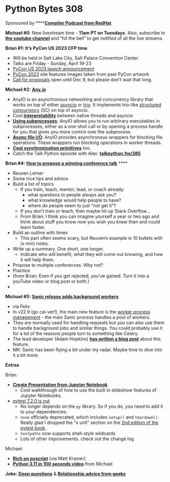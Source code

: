# Python Bytes 308

Sponsored by ****[**Complier Podcast from RedHat**](https://pythonbytes.fm/compiler)

**Michael #0**: New livestream time - **11am PT on Tuesdays**. Also, subscribe to [**the youtube channel**](https://pythonbytes.fm/youtube) and “hit the bell” to get notified of all the live streams.

**Brian #1:** **It’s PyCon US 2023 CFP time**

- Will be held in Salt Lake City, Salt Palace Convention Center
- Talks are Friday - Sunday, April 19-23
- [PyCon US 2023 launch announcement](https://pycon.blogspot.com/2022/10/pycon-us-2023-launches.html)
- [PyCon 2023](https://us.pycon.org/2023/) site features images taken from past PyCon artwork
- [Call for proposals](https://us.pycon.org/2023/speaking/guidelines/) open until Dec 9, but please don’t wait that long.


**Michael #2:** [**Any.io**](https://anyio.readthedocs.io/en/stable/index.html)

- AnyIO is an asynchronous networking and concurrency library that works on top of either [asyncio](https://docs.python.org/3/library/asyncio.html) or [trio](https://github.com/python-trio/trio). It implements trio-like [structured concurrency](https://en.wikipedia.org/wiki/Structured_concurrency) (SC) on top of asyncio.
- Cool [**interpretability**](https://anyio.readthedocs.io/en/stable/threads.html#working-with-threads) between native threads and asyncio
- [**Using subprocesses**](https://anyio.readthedocs.io/en/stable/subprocesses.html): AnyIO allows you to run arbitrary executables in subprocesses, either as a one-shot call or by opening a process handle for you that gives you more control over the subprocess.
- [**Async file I/O**](https://anyio.readthedocs.io/en/stable/fileio.html#asynchronous-file-i-o-support): AnyIO provides asynchronous wrappers for blocking file operations. These wrappers run blocking operations in worker threads.
- [**Cool synchronization primitives**](https://anyio.readthedocs.io/en/stable/synchronization.html) too.
- Catch the Talk Python episode with Alex: [**talkpython.fm/385**](https://talkpython.fm/episodes/show/385/higher-level-python-asyncio-with-anyio)

**Brian #4:** [**How to propose a winning conference talk**](https://lerner.co.il/2022/10/19/how-to-propose-a-winning-conference-talk/) ****

- Reuven Lerner
- Some nice tips and advice
- Build a list of topics 
    - If you train, teach, mentor, lead, or coach already:
        - what questions to people always ask you?
        - what knowledge would help people to have?
        - where do people seem to just “not get it”?
    - If you don’t train or teach, then maybe hit up Stack Overflow…
    - From Brian: I think you can imagine yourself a year or two ago and think about stuff you know now you wish you knew then and could learn faster.
- Build an outline with times 
    - This part often seems scary, but Reuven’s example is 10 bullets with (x min) notes. 
- Write up a summary. One short, one longer.
    - Indicate who will benefit, what they will come out knowing, and how it will help them.
- Propose to multiple conferences. Why not?
- Practice
- (from Brian: Even if you get rejected, you’ve gained. Turn it into a youTube video or blog post or both.)
- 

**Michael #5:** [**Sanic release adds background workers**](https://sanic.dev/en/)

- via Felix
- In v22.9 (go cal-ver!), the main new feature is the [worker process management](https://sanic.dev/en/guide/release-notes/v22.9.html#important-new-worker-manager) - the main Sanic process handles a pool of workers. 
- They are normally used for handling requests but you can also use them to handle background jobs and similar things. You could probably use it for a lot of the reasons people turn to something like Celery.
- The lead developer (Adam Hopkins) [**has written a blog post**](https://amhopkins.com/posts/background-job-worker.html) about this feature.
- MK: Sanic has been flying a bit under my radar. Maybe time to dive into it a bit more.


**Extras** 

Brian: 

- [**Create Presentation from Jupyter Note**](https://mljar.com/blog/jupyter-notebook-presentation/)[**book**](https://mljar.com/blog/jupyter-notebook-presentation/)
    - Cool walkthrough of how to use the built in slideshow features of Jupyter Notebooks.
- [pytest 7.2.0 is out](https://docs.pytest.org/en/7.2.x/changelog.html)
    - No longer depends on the `py` library. So if you do, you need to add it to your dependencies. 
    - `nose` officially deprecated, which includes `setup()` and `teardown()`. Really glad I dropped the “x unit” section on the [2nd edition of the pytest book](https://pythontest.com/pytest-book/). 
    - `testpaths` now supports shell-style wildcards
    - Lots of other improvements. check out the change log

Michael:

- [**Rich on pyscript**](https://jeff.glass/project/richdemo/) (via Matt Kramer)
- [**Python 3.11 in 100 seconds video**](https://youtu.be/8NQGZA1wWiQ) from Michael

**Joke:** [**Deep questions**](https://twitter.com/PR0GRAMMERHUM0R/status/1585285144407162880) & [**Relationship advice from geeks**](https://twitter.com/i/topics/848921413196984320?pt=1586795095147565056)

